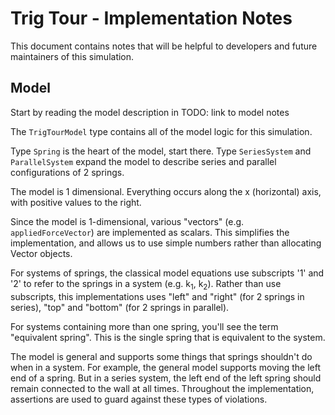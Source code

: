 # Trig Tour - Implementation Notes

This document contains notes that will be helpful to developers and future maintainers of this simulation.

## Model

Start by reading the model description in TODO: link to model notes

The `TrigTourModel` type contains all of the model logic for this simulation.








Type `Spring` is the heart of the model, start there. Type `SeriesSystem` and `ParallelSystem` expand
the model to describe series and parallel configurations of 2 springs.

The model is 1 dimensional. Everything occurs along the x (horizontal) axis, with positive values to the right.

Since the model is 1-dimensional, various "vectors" (e.g. `appliedForceVector`) are implemented as scalars.
This simplifies the implementation, and allows us to use simple numbers rather than allocating Vector objects.

For systems of springs, the classical model equations use subscripts '1' and '2' to refer to the springs
in a system (e.g. k<sub>1</sub>, k<sub>2</sub>). Rather than use subscripts, this implementations
uses "left" and "right" (for 2 springs in series), "top" and "bottom" (for 2 springs in parallel).

For systems containing more than one spring, you'll see the term "equivalent spring". This is the
single spring that is equivalent to the system.

The model is general and supports some things that springs shouldn't do when in a system. For example,
the general model supports moving the left end of a spring. But in a series system, the left end of
the left spring should remain connected to the wall at all times.  Throughout the implementation,
assertions are used to guard against these types of violations.
